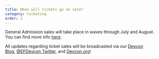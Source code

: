 ```yaml
---
title: When will tickets go on sale?
category: ticketing
order: 1
---
```

General Admission sales will take place in waves through July and August. You can find more info [here](https://devcon.org/en/tickets/). 

All updates regarding ticket sales will be broadcasted via our [Devcon Blog](https://blog.ethereum.org/category/devcon/), [@EFDevcon Twitter](https://twitter.com/EFDevcon), and [Devcon.org](https://devcon.org/)!